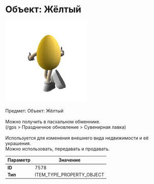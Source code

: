 # Объект: Жёлтый

![Item Image](../img/7578.webp?raw=true)

Предмет: Объект: Жёлтый<br><br>Можно получить в пасхальном обменнике.<br>(/gps > Праздничное обновление > Сувенирная лавка)<br><br>Используется для изменения внешнего вида недвижимости и её украшения.<br>Можно использовать, передавать и продавать.


| Параметр | Значение |
|----------|----------|
| **ID** | 7578 |
| **Тип** | ITEM_TYPE_PROPERTY_OBJECT |

